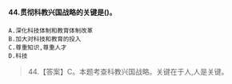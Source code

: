 #### 44.贯彻科教兴国战略的关键是()。
    A.深化科技体制和教育体制改革
    B.加大对科技和教育的投入
    C.尊重知识,尊重人才
    D.科技
>   44.【答案】C。本题考查科教兴国战略。关键在于人,人是关键。


























